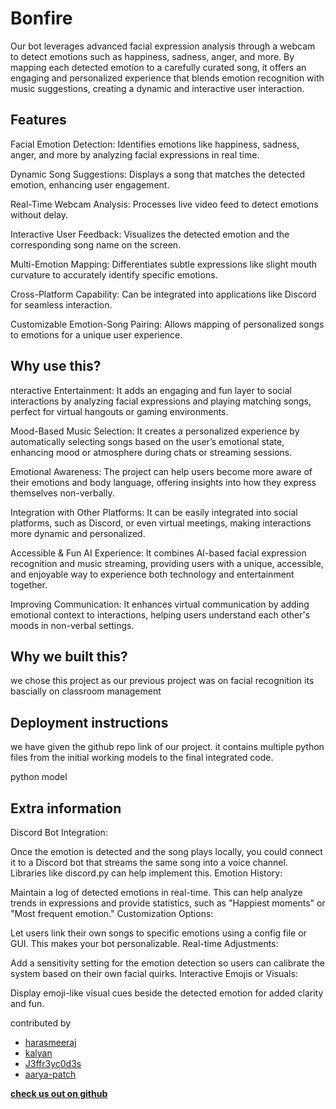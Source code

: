 # Bonfire
Our bot leverages advanced facial expression analysis through a webcam to detect emotions such as happiness, sadness, anger, and more. By mapping each detected emotion to a carefully curated song, it offers an engaging and personalized experience that blends emotion recognition with music suggestions, creating a dynamic and interactive user interaction.

## Features
Facial Emotion Detection: Identifies emotions like happiness, sadness, anger, and more by analyzing facial expressions in real time.

Dynamic Song Suggestions: Displays a song that matches the detected emotion, enhancing user engagement.

Real-Time Webcam Analysis: Processes live video feed to detect emotions without delay.

Interactive User Feedback: Visualizes the detected emotion and the corresponding song name on the screen.

Multi-Emotion Mapping: Differentiates subtle expressions like slight mouth curvature to accurately identify specific emotions.

Cross-Platform Capability: Can be integrated into applications like Discord for seamless interaction.

Customizable Emotion-Song Pairing: Allows mapping of personalized songs to emotions for a unique user experience.

## Why use this?
nteractive Entertainment: It adds an engaging and fun layer to social interactions by analyzing facial expressions and playing matching songs, perfect for virtual hangouts or gaming environments.

Mood-Based Music Selection: It creates a personalized experience by automatically selecting songs based on the user’s emotional state, enhancing mood or atmosphere during chats or streaming sessions.

Emotional Awareness: The project can help users become more aware of their emotions and body language, offering insights into how they express themselves non-verbally.

Integration with Other Platforms: It can be easily integrated into social platforms, such as Discord, or even virtual meetings, making interactions more dynamic and personalized.

Accessible & Fun AI Experience: It combines AI-based facial expression recognition and music streaming, providing users with a unique, accessible, and enjoyable way to experience both technology and entertainment together.

Improving Communication: It enhances virtual communication by adding emotional context to interactions, helping users understand each other's moods in non-verbal settings.

## Why we built this?

we chose this project as our previous project was on facial recognition its bascially on classroom management
## Deployment instructions

we have given the github repo link of our project. it contains multiple python files from the initial working models to the final integrated code.

python model 
## Extra information 

Discord Bot Integration:

Once the emotion is detected and the song plays locally, you could connect it to a Discord bot that streams the same song into a voice channel. Libraries like discord.py can help implement this.
Emotion History:

Maintain a log of detected emotions in real-time. This can help analyze trends in expressions and provide statistics, such as "Happiest moments" or "Most frequent emotion."
Customization Options:

Let users link their own songs to specific emotions using a config file or GUI. This makes your bot personalizable.
Real-time Adjustments:

Add a sensitivity setting for the emotion detection so users can calibrate the system based on their own facial quirks.
Interactive Emojis or Visuals:

Display emoji-like visual cues beside the detected emotion for added clarity and fun.

contributed by
- [harasmeeraj](https://github.com/harasameeraj)
- [kalyan](https://github.com/Kalyan-ctrl)
- [J3ffr3yc0d3s](https://github.com/J3ffr3yc0d3s)
- [aarya-patch](https://github.com/aarya-patch)

**[check us out on github](https://github.com/J3ffr3yc0d3s/yackathon.git)**